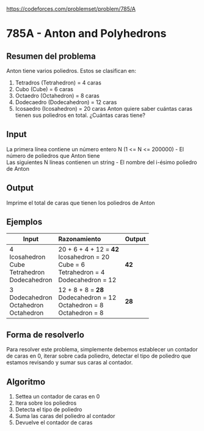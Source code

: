 https://codeforces.com/problemset/problem/785/A

# 785A - Anton and Polyhedrons

## Resumen del problema
Anton tiene varios poliedros. Estos se clasifican en:
1) Tetradros (Tetrahedron) = 4 caras
2) Cubo (Cube) = 6 caras
3) Octaedro (Octahedron) = 8 caras
4) Dodecaedro (Dodecahedron) = 12 caras
5) Icosaedro (Icosahedron) = 20 caras
Anton quiere saber cuántas caras tienen sus poliedros en total. ¿Cuántas caras tiene?

## Input
La primera línea contiene un número entero N (1 <= N <= 200000) - El número de poliedros que Anton tiene \
Las siguientes N líneas contienen un string - El nombre del i-ésimo poliedro de Anton

## Output
Imprime el total de caras que tienen los poliedros de Anton

## Ejemplos
| Input             | Razonamiento  | Output    |
| ----------------- | :------------ | --------- |
| 4 <br> Icosahedron <br> Cube <br> Tetrahedron <br> Dodecahedron | 20 + 6 + 4 + 12 = **42** <br> Icosahedron = 20 <br> Cube = 6 <br> Tetrahedron = 4 <br> Dodecahedron = 12 | **42**          |
| 3 <br> Dodecahedron <br> Octahedron <br> Octahedron | 12 + 8 + 8 = **28** <br> Dodecahedron = 12 <br> Octahedron = 8 <br> Octahedron = 8 | **28**          |

## Forma de resolverlo
Para resolver este problema, simplemente debemos establecer un contador de caras en 0, iterar sobre cada poliedro, detectar el tipo de poliedro que estamos revisando y sumar sus caras al contador. 

## Algoritmo
1) Settea un contador de caras en 0
2) Itera sobre los poliedros
3) Detecta el tipo de poliedro
4) Suma las caras del poliedro al contador
5) Devuelve el contador de caras
